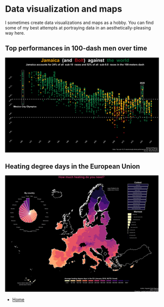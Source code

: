 # Data visualization and maps

I sometimes create data visualizations and maps as a hobby. You can find some of my best attempts at portraying data in an aesthetically-pleasing way here.

## Top performances in 100-dash men over time

![data](assets/100m_dash.png)

## Heating degree days in the European Union

![data](assets/heating_map.jpg)

- [Home](README.md)
